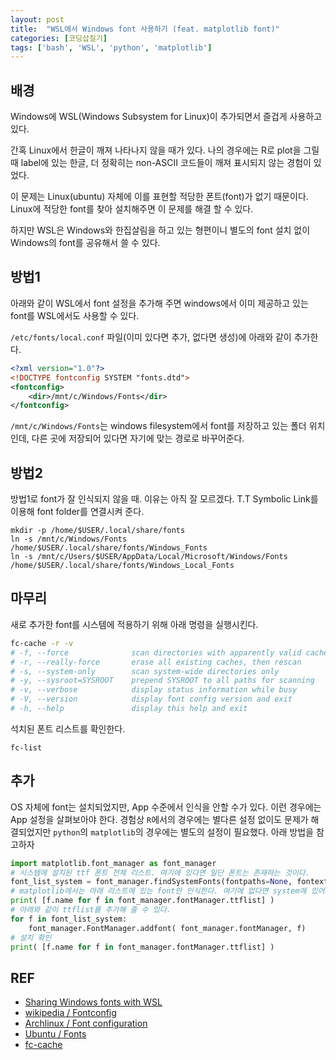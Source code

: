 ```yaml
---
layout: post
title:  "WSL에서 Windows font 사용하기 (feat. matplotlib font)"
categories: [코딩삽질기]
tags: ['bash', 'WSL', 'python', 'matplotlib']
---
```



## 배경

Windows에 WSL(Windows Subsystem for Linux)이 추가되면서 즐겁게 사용하고 있다. 

간혹 Linux에서 한글이 깨져 나타나지 않을 때가 있다. 나의 경우에는 R로 plot을 그릴 때 label에 있는 한글, 더 정확히는 non-ASCII 코드들이 깨져 표시되지 않는 경험이 있었다. 

이 문제는 Linux(ubuntu) 자체에 이를 표현할 적당한 폰트(font)가 없기 때문이다. Linux에 적당한 font를 찾아 설치해주면 이 문제를 해결 할 수 있다. 

하지만 WSL은 Windows와 한집살림을 하고 있는 형편이니 별도의 font 설치 없이 Windows의 font를 공유해서 쓸 수 있다. 

## 방법1

아래와 같이 WSL에서 font 설정을 추가해 주면 windows에서 이미 제공하고 있는 font를 WSL에서도 사용할 수 있다. 

`/etc/fonts/local.conf` 파일(이미 있다면 추가, 없다면 생성)에 아래와 같이 추가한다. 

```xml
<?xml version="1.0"?>
<!DOCTYPE fontconfig SYSTEM "fonts.dtd">
<fontconfig>
    <dir>/mnt/c/Windows/Fonts</dir>
</fontconfig>
```

`/mnt/c/Windows/Fonts`는 windows filesystem에서 font를 저장하고 있는 폴더 위치인데, 다른 곳에 저장되어 있다면 자기에 맞는 경로로 바꾸어준다. 

## 방법2

방법1로 font가 잘 인식되지 않을 때. 이유는 아직 잘 모르겠다. T.T Symbolic Link를 이용해 font folder를 연결시켜 준다. 

```
mkdir -p /home/$USER/.local/share/fonts
ln -s /mnt/c/Windows/Fonts /home/$USER/.local/share/fonts/Windows_Fonts
ln -s /mnt/c/Users/$USER/AppData/Local/Microsoft/Windows/Fonts /home/$USER/.local/share/fonts/Windows_Local_Fonts
```

## 마무리

새로 추가한 font를 시스템에 적용하기 위해 아래 명령을 실행시킨다.

```bash
fc-cache -r -v
# -f, --force              scan directories with apparently valid caches
# -r, --really-force       erase all existing caches, then rescan
# -s, --system-only        scan system-wide directories only
# -y, --sysroot=SYSROOT    prepend SYSROOT to all paths for scanning
# -v, --verbose            display status information while busy
# -V, --version            display font config version and exit
# -h, --help               display this help and exit
```

석치된 폰트 리스트를 확인한다. 

```
fc-list
```

## 추가

OS 자체에 font는 설치되었지만, App 수준에서 인식을 안할 수가 있다. 이런 경우에는 App 설정을 살펴보아야 한다. 경험상 `R`에서의 경우에는 별다른 설정 없이도 문제가 해결되었지만 `python`의 `matplotlib`의 경우에는 별도의 설정이 필요했다. 아래 방법을 참고하자

```python
import matplotlib.font_manager as font_manager
# 시스템에 설치된 ttf 폰트 전체 리스트. 여기에 있다면 일단 폰트는 존재하는 것이다.
font_list_system = font_manager.findSystemFonts(fontpaths=None, fontext='ttf')
# matplotlib에서는 아래 리스트에 있는 font만 인식한다. 여기에 없다면 system에 있어도 불러오지 않는다. 
print( [f.name for f in font_manager.fontManager.ttflist] )
# 아래와 같이 ttflist를 추가해 줄 수 있다. 
for f in font_list_system:
    font_manager.FontManager.addfont( font_manager.fontManager, f)
# 설치 확인
print( [f.name for f in font_manager.fontManager.ttflist] )
```

## REF

* [Sharing Windows fonts with WSL](https://x410.dev/cookbook/wsl/sharing-windows-fonts-with-wsl/)
* [wikipedia / Fontconfig](https://en.wikipedia.org/wiki/Fontconfig)
* [Archlinux / Font configuration](https://wiki.archlinux.org/title/font_configuration)
* [Ubuntu / Fonts](https://wiki.ubuntu.com/Fonts)
* [fc-cache](https://linux.die.net/man/1/fc-cache)